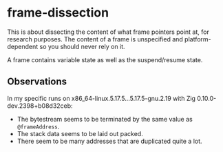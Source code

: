 # frame-dissection

This is about dissecting the content of what frame pointers point at, for research purposes.
The content of a frame is unspecified and platform-dependent so you should never rely on it.

A frame contains variable state as well as the suspend/resume state.

## Observations

In my specific runs on x86_64-linux.5.17.5...5.17.5-gnu.2.19 with Zig 0.10.0-dev.2398+b08d32ceb:

* The bytestream seems to be terminated by the same value as `@frameAddress`.
* The stack data seems to be laid out packed.
* There seem to be many addresses that are duplicated quite a lot.
